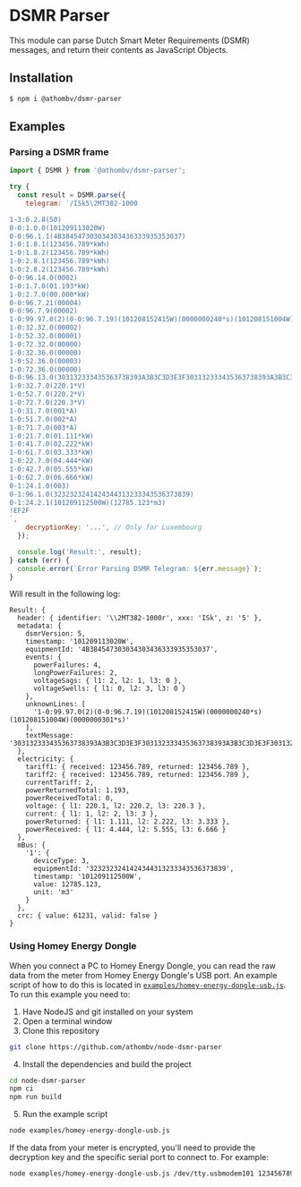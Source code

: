 # DSMR Parser

This module can parse Dutch Smart Meter Requirements (DSMR) messages, and return their contents as JavaScript Objects.

## Installation

```bash
$ npm i @athombv/dsmr-parser
```

## Examples

### Parsing a DSMR frame

```javascript
import { DSMR } from '@athombv/dsmr-parser';

try {
  const result = DSMR.parse({
    telegram: `/ISk5\2MT382-1000

1-3:0.2.8(50)
0-0:1.0.0(101209113020W)
0-0:96.1.1(4B384547303034303436333935353037)
1-0:1.8.1(123456.789*kWh)
1-0:1.8.2(123456.789*kWh)
1-0:2.8.1(123456.789*kWh)
1-0:2.8.2(123456.789*kWh)
0-0:96.14.0(0002)
1-0:1.7.0(01.193*kW)
1-0:2.7.0(00.000*kW)
0-0:96.7.21(00004)
0-0:96.7.9(00002)
1-0:99.97.0(2)(0-0:96.7.19)(101208152415W)(0000000240*s)(101208151004W)(0000000301*s)
1-0:32.32.0(00002)
1-0:52.32.0(00001)
1-0:72.32.0(00000)
1-0:32.36.0(00000)
1-0:52.36.0(00003)
1-0:72.36.0(00000)
0-0:96.13.0(303132333435363738393A3B3C3D3E3F303132333435363738393A3B3C3D3E3F303132333435363738393A3B3C3D3E3F303132333435363738393A3B3C3D3E3F303132333435363738393A3B3C3D3E3F)
1-0:32.7.0(220.1*V)
1-0:52.7.0(220.2*V)
1-0:72.7.0(220.3*V)
1-0:31.7.0(001*A)
1-0:51.7.0(002*A)
1-0:71.7.0(003*A)
1-0:21.7.0(01.111*kW)
1-0:41.7.0(02.222*kW)
1-0:61.7.0(03.333*kW)
1-0:22.7.0(04.444*kW)
1-0:42.7.0(05.555*kW)
1-0:62.7.0(06.666*kW)
0-1:24.1.0(003)
0-1:96.1.0(3232323241424344313233343536373839)
0-1:24.2.1(101209112500W)(12785.123*m3)
!EF2F
`,
    decryptionKey: '...', // Only for Luxembourg
  });

  console.log('Result:', result);
} catch (err) {
  console.error(`Error Parsing DSMR Telegram: ${err.message}`);
}
```

Will result in the following log:

```log
Result: {
  header: { identifier: '\\2MT382-1000r', xxx: 'ISk', z: '5' },
  metadata: {
    dsmrVersion: 5,
    timestamp: '101209113020W',
    equipmentId: '4B384547303034303436333935353037',
    events: {
      powerFailures: 4,
      longPowerFailures: 2,
      voltageSags: { l1: 2, l2: 1, l3: 0 },
      voltageSwells: { l1: 0, l2: 3, l3: 0 }
    },
    unknownLines: [
      '1-0:99.97.0(2)(0-0:96.7.19)(101208152415W)(0000000240*s)(101208151004W)(0000000301*s)'
    ],
    textMessage: '303132333435363738393A3B3C3D3E3F303132333435363738393A3B3C3D3E3F303132333435363738393A3B3C3D3E3F303132333435363738393A3B3C3D3E3F303132333435363738393A3B3C3D3E3F'
  },
  electricity: {
    tariff1: { received: 123456.789, returned: 123456.789 },
    tariff2: { received: 123456.789, returned: 123456.789 },
    currentTariff: 2,
    powerReturnedTotal: 1.193,
    powerReceivedTotal: 0,
    voltage: { l1: 220.1, l2: 220.2, l3: 220.3 },
    current: { l1: 1, l2: 2, l3: 3 },
    powerReturned: { l1: 1.111, l2: 2.222, l3: 3.333 },
    powerReceived: { l1: 4.444, l2: 5.555, l3: 6.666 }
  },
  mBus: {
    '1': {
      deviceType: 3,
      equipmentId: '3232323241424344313233343536373839',
      timestamp: '101209112500W',
      value: 12785.123,
      unit: 'm3'
    }
  },
  crc: { value: 61231, valid: false }
}
```

### Using Homey Energy Dongle

When you connect a PC to Homey Energy Dongle, you can read the raw data from the meter from Homey Energy Dongle's USB port. An example
script of how to do this is located in [`examples/homey-energy-dongle-usb.js`](./examples/homey-energy-dongle-usb.js). To run this example you need to:

1. Have NodeJS and git installed on your system
2. Open a terminal window
3. Clone this repository

```sh
git clone https://github.com/athombv/node-dsmr-parser
```

4. Install the dependencies and build the project

```sh
cd node-dsmr-parser
npm ci
npm run build
```

5. Run the example script

```sh
node examples/homey-energy-dongle-usb.js
```

If the data from your meter is encrypted, you'll need to provide the decryption key and the specific serial port to connect to. For example:

```sh
node examples/homey-energy-dongle-usb.js /dev/tty.usbmodem101 1234567890123456
```
